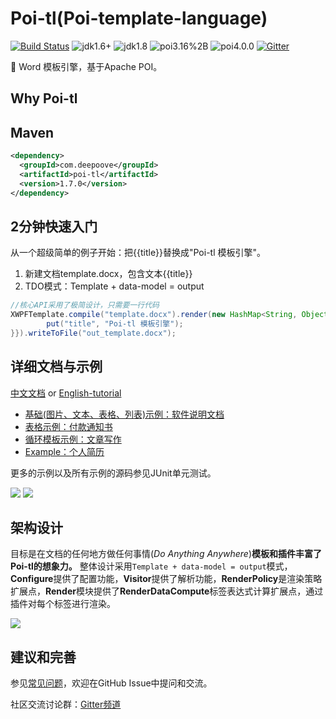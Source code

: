 # Poi-tl(Poi-template-language)

[![Build Status](https://travis-ci.org/Sayi/poi-tl.svg?branch=master)](https://travis-ci.org/Sayi/poi-tl) ![jdk1.6+](https://img.shields.io/badge/jdk-1.6%2B-orange.svg) ![jdk1.8](https://img.shields.io/badge/jdk-1.8-orange.svg) ![poi3.16%2B](https://img.shields.io/badge/apache--poi-3.16%2B-blue.svg) ![poi4.0.0](https://img.shields.io/badge/apache--poi-4.0.0-blue.svg) [![Gitter](https://badges.gitter.im/Sayi/poi-tl.svg)](https://gitter.im/Sayi/poi-tl?utm_source=badge&utm_medium=badge&utm_campaign=pr-badge)

:memo:  Word 模板引擎，基于Apache POI。

## Why Poi-tl


## Maven

```xml
<dependency>
  <groupId>com.deepoove</groupId>
  <artifactId>poi-tl</artifactId>
  <version>1.7.0</version>
</dependency>
```


## 2分钟快速入门
从一个超级简单的例子开始：把{{title}}替换成"Poi-tl 模板引擎"。

1. 新建文档template.docx，包含文本{{title}}
2. TDO模式：Template + data-model = output

```java
//核心API采用了极简设计，只需要一行代码
XWPFTemplate.compile("template.docx").render(new HashMap<String, Object>(){{
        put("title", "Poi-tl 模板引擎");
}}).writeToFile("out_template.docx");
```

## 详细文档与示例

[中文文档](http://deepoove.com/poi-tl) or [English-tutorial](https://github.com/Sayi/poi-tl/wiki/2.English-tutorial)

* [基础(图片、文本、表格、列表)示例：软件说明文档](http://deepoove.com/poi-tl/#_%E8%BD%AF%E4%BB%B6%E8%AF%B4%E6%98%8E%E6%96%87%E6%A1%A3)
* [表格示例：付款通知书](http://deepoove.com/poi-tl/#example-table)
* [循环模板示例：文章写作](http://deepoove.com/poi-tl/#example-article)
* [Example：个人简历](http://deepoove.com/poi-tl/#_%E4%B8%AA%E4%BA%BA%E7%AE%80%E5%8E%86)

更多的示例以及所有示例的源码参见JUnit单元测试。

![](http://deepoove.com/poi-tl/demo.png)
![](http://deepoove.com/poi-tl/demo_result.png)

## 架构设计
目标是在文档的任何地方做任何事情(*Do Anything Anywhere*)**模板和插件丰富了Poi-tl的想象力。** 整体设计采用`Template + data-model = output`模式，**Configure**提供了配置功能，**Visitor**提供了解析功能，**RenderPolicy**是渲染策略扩展点，**Render**模块提供了**RenderDataCompute**标签表达式计算扩展点，通过插件对每个标签进行渲染。

![](http://deepoove.com/poi-tl/arch.png)

## 建议和完善
参见[常见问题](http://deepoove.com/poi-tl/#_%E5%B8%B8%E8%A7%81%E9%97%AE%E9%A2%98)，欢迎在GitHub Issue中提问和交流。

社区交流讨论群：[Gitter频道](https://gitter.im/Sayi/poi-tl)

